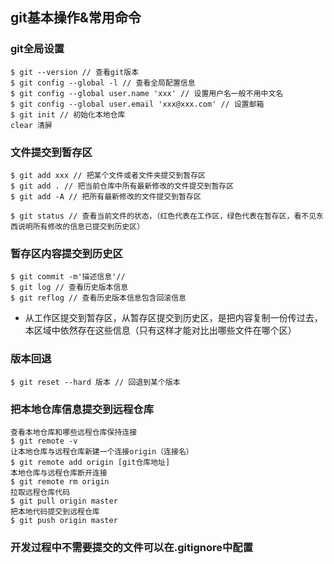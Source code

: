 ## git基本操作&常用命令
### git全局设置
```shell
$ git --version // 查看git版本
$ git config --global -l // 查看全局配置信息
$ git config --global user.name 'xxx' // 设置用户名一般不用中文名
$ git config --global user.email 'xxx@xxx.com' // 设置邮箱
$ git init // 初始化本地仓库
clear 清屏
```
### 文件提交到暂存区
```shell
$ git add xxx // 把某个文件或者文件夹提交到暂存区
$ git add . // 把当前仓库中所有最新修改的文件提交到暂存区
$ git add -A // 把所有最新修改的文件提交到暂存区

$ git status // 查看当前文件的状态，（红色代表在工作区，绿色代表在暂存区，看不见东西说明所有修改的信息已提交到历史区）
```

### 暂存区内容提交到历史区
```shell
$ git commit -m'描述信息'// 
$ git log // 查看历史版本信息
$ git reflog // 查看历史版本信息包含回滚信息
```
- 从工作区提交到暂存区，从暂存区提交到历史区，是把内容复制一份传过去，本区域中依然存在这些信息（只有这样才能对比出哪些文件在哪个区）

### 版本回退
```shell
$ git reset --hard 版本 // 回退到某个版本
```

### 把本地仓库信息提交到远程仓库
```shell
查看本地仓库和哪些远程仓库保持连接
$ git remote -v
让本地仓库与远程仓库新建一个连接origin（连接名）
$ git remote add origin [git仓库地址]
本地仓库与远程仓库断开连接
$ git remote rm origin
拉取远程仓库代码
$ git pull origin master
把本地代码提交到远程仓库
$ git push origin master
```
### 开发过程中不需要提交的文件可以在.gitignore中配置
> 